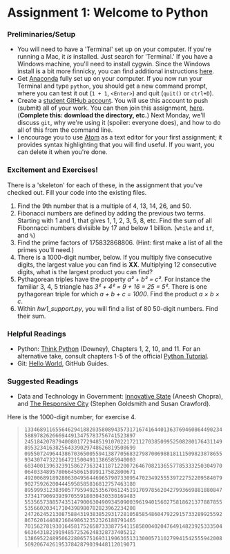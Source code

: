 # Assignment 1: Welcome to Python 

### Preliminaries/Setup
* You will need to have a 'Terminal' set up on your computer.  If you're running a Mac, it _is_ installed.  Just search for 'Terminal.'  If you have a Windows machine, you'll need to install cygwin.  Since the Windows install is a bit more finnicky, you can find additional instructions [here](windows_install_instructions.md). 
* Get [Anaconda](https://www.continuum.io/downloads) fully set up on your computer.  If you now run your Terminal and type `python`, you should get a new command prompt, where you can test it out (`1 + 1`, `<Enter>`) and quit (`quit()` or `ctrl+D`).
* Create a [student GitHub account](https://education.github.com/pack).  You will use this account to push (submit) all of your work.  You can then join this assignment, [here](https://classroom.github.com/classrooms/20690068-introduction-to-public-policy-30550-uc-harris).  (**Complete this: download the directory, etc.**)  Next Monday, we'll discuss `git`, why we're using it (spoiler: everyone does), and how to do all of this from the command line.
* I encourage you to use [Atom](atom.io) as a text editor for your first assignment; it provides syntax highlighting that you will find useful.  If you want, you can delete it when you're done.

### Excitement and Exercises!
There is a 'skeleton' for each of these, in the assignment that you've checked out.  Fill your code into the existing files.

1. Find the 9th number that is a multiple of 4, 13, 14, 26, and 50.
2. Fibonacci numbers are defined by adding the previous two terms.  Starting with 1 and 1, that gives 1, 1, 2, 3, 5, 8, etc.  Find the sum of all Fibonnacci numbers divisible by 17 and below 1 billion.  (`while` and `if`, and `%`)
3. Find the prime factors of 175832868806.  (Hint: first make a list of all the primes you'll need.)
4. There is a 1000-digit number, below.  If you multiply five consecutive digits, the largest value you can find is **XX**.  Multiplying 12 consecutive digits, what is the largest product you can find?
5. Pythagorean triples have the property _a² + b² = c²_.  For instance the familiar 3, 4, 5 triangle has _3² + 4² = 9 + 16 = 25 = 5²_.  There is one pythagorean triple for which _a + b + c = 1000_.  Find the product _a × b × c_.
6. Within _hw1_support.py_, you will find a list of 80 50-digit numbers.  Find their sum.

### Helpful Readings
* Python: [Think Python](http://proquestcombo.safaribooksonline.com.proxy.uchicago.edu/book/programming/python/9781449332006) (Downey), Chapters 1, 2, 10, and 11.  For an alternative take, consult chapters 1-5 of the official [Python Tutorial](https://docs.python.org/3/tutorial/index.html).
* Git: [Hello World](https://guides.github.com/activities/hello-world/), GitHub Guides.

### Suggested Readings
* Data and Technology in Government: [Innovative State](https://smile.amazon.com/Innovative-State-Aneesh-Chopra/dp/0802121349/) (Aneesh Chopra), and [The Responsive City](https://smile.amazon.com/Responsive-City-Communities-Data-Smart-Governance-ebook/dp/B00MQTIA3M/) (Stephen Goldsmith and Susan Crawford).



Here is the 1000-digit number, for exercise 4.
> `1334689116556462941882035808943573171674164401363769460864490234588978262666944913475783756741523897`
> `2451842078794008017729485191070221721127038509952508280176431149895323416382564339029748626819508699`
> `0955072496443867036500559413877056832798700698818111509823878655934307473221647215004911386585940003`
> `6834001396323915862736324118712200726467082136557785333250304970064033489578066450615899117582800671`
> `4920068918928063049564469657907330954702349255539722752209584079902759262004445958585816812757463180`
> `8959993123839057795949253567061245191709785620427993669881880847373417906939397055918030430330169483`
> `5535657388574351479006304909345090039619401560275818621377887855535660203417104398980782823962234208`
> `2472624521308758843193838529317281058585486047922915733289925592867620144082168498632352326188791465`
> `7015627819301645817526587333877541158580040204764914823925333504663643182191948572526248328737405212`
> `1386952248950622806575169311906365131300057110279941542555942008569206742619537842879039448112019071`
